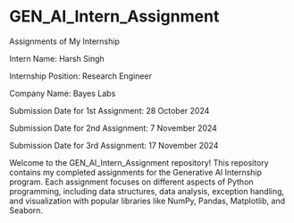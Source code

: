 # GEN_AI_Intern_Assignment
Assignments of My Internship

Intern Name: Harsh Singh

Internship Position: Research Engineer

Company Name: Bayes Labs

Submission Date for 1st Assignment: 28 October 2024

Submission Date for 2nd Assignment: 7 November 2024

Submission Date for 3rd Assignment: 17 November 2024


Welcome to the GEN_AI_Intern_Assignment repository! This repository contains my completed assignments for the Generative AI Internship program. Each assignment focuses on different aspects of Python programming, including data structures, data analysis, exception handling, and visualization with popular libraries like NumPy, Pandas, Matplotlib, and Seaborn.
